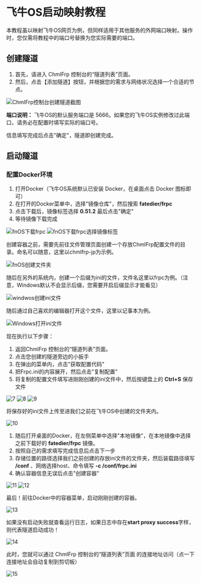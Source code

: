 # 飞牛OS启动映射教程

本教程虽以映射飞牛OS网页为例，但同样适用于其他服务的外网端口映射。操作时，您仅需将教程中的端口号替换为您实际需要的端口。

## 创建隧道

1. 首先，请进入 ChmlFrp 控制台的“隧道列表”页面。
2. 然后，点击【添加隧道】按钮，并根据您的需求与网络状况选择一个合适的节点。

![ChmlFrp控制台创建隧道截图](./img/fnOS/1.webp)

**端口说明：** 飞牛OS的默认服务端口是 5666。如果您的飞牛OS实例修改过此端口，请务必在配置时填写实际的端口号。

信息填写完成后点击"确定"，隧道即创建完成。

## 启动隧道

### 配置Docker环境

1. 打开Docker（飞牛OS系统默认已安装 Docker，在桌面点击 Docker 图标即可）
2. 在打开的Docker菜单中，选择"镜像仓库"，然后搜索 **fatedier/frpc**
3. 点击下载后，镜像标签选择 **0.51.2** 最后点击"确定"
4. 等待镜像下载完成

![fnOS下载frpc](./img/fnOS/2.webp)
![fnOS下载frpc选择镜像标签](./img/fnOS/3.webp)

创建容器之前，需要先前往文件管理页面创建一个存放ChmlFrp配置文件的目录。命名可以随意，这里以chmlfrp-jp为示例。

![fnOS创建文件夹](./img/fnOS/4.webp)

随后在另外的系统内，创建一个后缀为ini的文件，文件名这里以frpc为例。（注意，Windows默认不会显示后缀，您需要开启后缀显示才能看见）

![windwos创建ini文件](./img/fnOS/5.webp)

随后通过自己喜欢的编辑器打开这个文件，这里以记事本为例。

![Windows打开ini文件](./img/fnOS/6.webp)

现在执行以下步骤：
1. 返回ChmlFrp 控制台的“隧道列表”页面。
2. 点击您创建的隧道旁边的小扳手
3. 在弹出的菜单内，点击"获取配置代码"
4. 把Frpc.ini的内容展开，然后点击"复制配置"
5. 将复制的配置文件填写进刚刚创建的ini文件中，然后按键盘上的 **Ctrl+S** 保存文件

![7](./img/fnOS/7.webp)
![8](./img/fnOS/8.webp)
![9](./img/fnOS/9.webp)

将保存好的ini文件上传至进我们之前在飞牛OS中创建的文件夹内。

![10](./img/fnOS/10.webp)

1. 随后打开桌面的Docker，在左侧菜单中选择"本地镜像"，在本地镜像中选择之前下载好的 **fatedier/frpc** 镜像。
2. 按照自己的需求填写完成信息后点击下一步
3. 存储位置的路径选择我们之前创建的存放ini文件的文件夹，然后装载路径填写 **/conf** 、网络选择host、命令填写 **-c /conf/frpc.ini**
5. 确认容器信息无误后点击"创建容器"

![11](./img/fnOS/11.webp)
![12](./img/fnOS/12.webp)

最后！前往Docker中的容器菜单，启动刚刚创建的容器。

![13](./img/fnOS/13.webp)

如果没有启动失败就查看运行日志，如果日志中存在**start proxy success**字样，则代表隧道启动成功！

![14](./img/fnOS/14.webp)

此时，您就可以通过 ChmlFrp 控制台的“隧道列表”页面 的连接地址访问（点一下连接地址会自动复制到剪切板）

![15](./img/fnOS/15.webp)